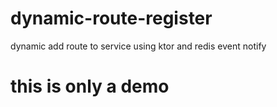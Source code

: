 # dynamic-route-register
dynamic add route to service using ktor and redis event notify

# this is only a demo
